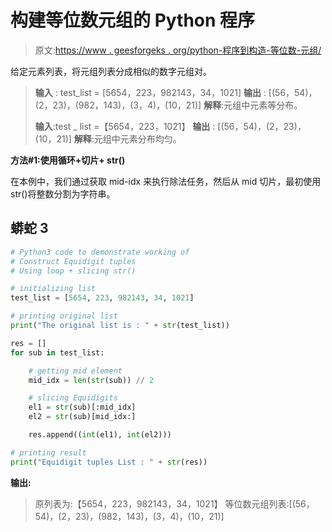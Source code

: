 # 构建等位数元组的 Python 程序

> 原文:[https://www . geesforgeks . org/python-程序到构造-等位数-元组/](https://www.geeksforgeeks.org/python-program-to-construct-equidigit-tuples/)

给定元素列表，将元组列表分成相似的数字元组对。

> **输入** : test_list = [5654，223，982143，34，1021]
> **输出** : [(56，54)，(2，23)，(982，143)，(3，4)，(10，21)]
> **解释**:元组中元素等分布。
> 
> **输入**:test _ list =【5654，223，1021】
> **输出** : [(56，54)，(2，23)，(10，21)]
> **解释**:元组中元素分布均匀。

**方法#1:使用循环+切片+ str()**

在本例中，我们通过获取 mid-idx 来执行除法任务，然后从 mid 切片，最初使用 str()将整数分割为字符串。

## 蟒蛇 3

```py
# Python3 code to demonstrate working of 
# Construct Equidigit tuples
# Using loop + slicing str()

# initializing list
test_list = [5654, 223, 982143, 34, 1021]

# printing original list
print("The original list is : " + str(test_list))

res = []
for sub in test_list:

    # getting mid element
    mid_idx = len(str(sub)) // 2

    # slicing Equidigits
    el1 = str(sub)[:mid_idx]
    el2 = str(sub)[mid_idx:]

    res.append((int(el1), int(el2)))

# printing result 
print("Equidigit tuples List : " + str(res))
```

**输出:**

> 原列表为:【5654，223，982143，34，1021】
> 等位数元组列表:[(56，54)，(2，23)，(982，143)，(3，4)，(10，21)]